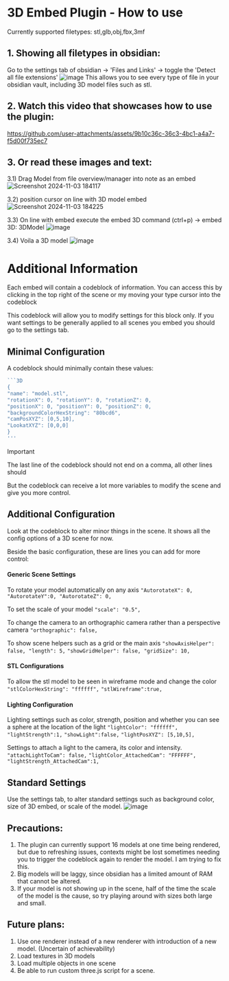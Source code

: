 # 3D Embed Plugin - How to use

Currently supported filetypes: stl,glb,obj,fbx,3mf

## 1. Showing all filetypes in obsidian:
Go to the settings tab of obsidian -> 'Files and Links' -> toggle the 'Detect all file extensions'
![image](https://github.com/user-attachments/assets/d5e27828-1a29-4870-8294-52e9011e2083)
This allows you to see every type of file in your obsidian vault, including 3D model files such as stl. 

## 2. Watch this video that showcases how to use the plugin:


https://github.com/user-attachments/assets/9b10c36c-36c3-4bc1-a4a7-f5d00f735ec7



## 3. Or read these images and text:
3.1) Drag Model from file overview/manager into note as an embed
![Screenshot 2024-11-03 184117](https://github.com/user-attachments/assets/245386b4-5f41-4bf3-8afa-55287cd46207)

3.2) position cursor on line with 3D model embed
![Screenshot 2024-11-03 184225](https://github.com/user-attachments/assets/cad3f9f5-d1bd-4b61-a816-79ce3fc0a00e)

3.3) On line with embed execute the embed 3D command (ctrl+p) -> embed 3D: 3DModel
![image](https://github.com/user-attachments/assets/c75579e8-a051-433c-ab64-486aa30fd9da)

3.4) Voila a 3D model
![image](https://github.com/user-attachments/assets/6e142009-9cfb-44e4-b1a9-1457f288f55f)

# Additional Information
Each embed will contain a codeblock of information. You can access this by clicking in the top right of the scene or my moving your type cursor into the codeblock

This codeblock will allow you to modify settings for this block only. If you want settings to be generally applied to all scenes you embed you should go to the settings tab. 

## Minimal Configuration
A codeblock should minimally contain these values:
```js
```3D
{
"name": "model.stl",
"rotationX": 0, "rotationY": 0, "rotationZ": 0,
"positionX": 0, "positionY": 0, "positionZ": 0,
"backgroundColorHexString": "80bcd6",
"camPosXYZ": [0,5,10],
"LookatXYZ": [0,0,0]
}
'''
```

> [!Important]
> The last line of the codeblock should not end on a comma, all other lines should

But the codeblock can receive a lot more variables to modify the scene and give you more control. 

## Additional Configuration
Look at the codeblock to alter minor things in the scene. It shows all the config options of a 3D scene for now. 

Beside the basic configuration, these are lines you can add for more control:

#### Generic Scene Settings
To rotate your model automatically on any axis
`"AutorotateX": 0, "AutorotateY":0, "AutorotateZ": 0,`

To set the scale of your model
`"scale": "0.5",`

To change the camera to an orthographic camera rather than a perspective camera
`"orthographic": false,`

To show scene helpers such as a grid or the main axis
`"showAxisHelper": false, "length": 5,`
`"showGridHelper": false, "gridSize": 10,`

#### STL Configurations
To allow the stl model to be seen in wireframe mode and change the color
`"stlColorHexString": "ffffff",`
`"stlWireframe":true,`

#### Lighting Configuration
Lighting settings such as color, strength, position and whether you can see a sphere at the location of the light
`"lightColor": "ffffff",`
`"lightStrength":1,`
`"showLight":false,`
`"lightPosXYZ": [5,10,5],`

Settings to attach a light to the camera, its color and intensity. 
`"attachLightToCam": false,`
`"lightColor_AttachedCam": "FFFFFF",`
`"lightStrength_AttachedCam":1,`

## Standard Settings
Use the settings tab, to alter standard settings such as background color, size of 3D embed, or scale of the model. 
![image](https://github.com/user-attachments/assets/b7df88bf-75e2-4066-a685-8dfa11478816)

## Precautions:
1) The plugin can currently support 16 models at one time being rendered, but due to refreshing issues, contexts might be lost sometimes needing you to trigger the codeblock again to render the model. I am trying to fix this. 
2) Big models will be laggy, since obsidian has a limited amount of RAM that cannot be altered.
3) If your model is not showing up in the scene, half of the time the scale of the model is the cause, so try playing around with sizes both large and small. 

## Future plans:
1) Use one renderer instead of a new renderer with introduction of a new model. (Uncertain of achievability)
2) Load textures in 3D models
3) Load multiple objects in one scene
4) Be able to run custom three.js script for a scene. 

